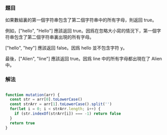 ### 題目

如果數組裏的第一個字符串包含了第二個字符串中的所有字母，則返回 true。

例如，["hello", "Hello"] 應該返回 true。因爲在忽略大小寫的情況下，第一個字符串包含了第二個字符串裏出現的所有字母。

["hello", "hey"] 應該返回 false。因爲 hello 並不包含字符 y。

最後，["Alien", "line"] 應該返回 true。因爲 line 中的所有字母都出現在了 Alien 中。

### 解法

```js

function mutation(arr) {
  const str = arr[0].toLowerCase()
  const strArr = arr[1].toLowerCase().split('')
  for(let i = 0; i < strArr.length; i++) {
    if (str.indexOf(strArr[i]) === -1) return false
  }
  return true
}

```
